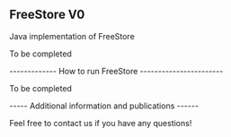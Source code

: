 FreeStore V0
----------

Java implementation of FreeStore

To be completed

------------- How to run FreeStore -----------------------

To be completed


----- Additional information and publications ------



Feel free to contact us if you have any questions!

